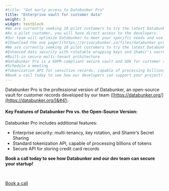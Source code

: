 ```yaml
---
#title: "Get early access to Databunker Pro"
title: "Enterprise vault for customer data"
weight: 5
widget: textblock
#We are currently seeking 10 pilot customers to try the latest Databunker Pro release.
#As a pilot customer, you will have direct access to the developers.
#Our team will optimize Databunker to meet your specific needs and use cases.
#[Download the one pager](https://privacybunker.io/files/databunker-pro.pdf).
#We are currently seeking 10 pilot customers to try the latest Databunker Pro release.
#Enhanced data security with rotatable wrapping keys and Shamir's secret-sharing protocol for data recovery
#Built-in secure multi-tenant architecture
#Databunker Pro is a GDPR-compliant secure vault and SDK for customer records. It addresses several challenges, including data security, multi-tenancy, privacy by design, data minimization, user auditing, privacy-compliant logging, automation of data subject requests, and more.
#Schedule a meeting
#Tokenization API for sensitive records, capable of processing billions of tokens
#Book a call today to see how our developers can support your project!
---
```

Databunker Pro is the professional version of Databunker, an open-source vault for customer records developed by our team &#40;[https://databunker.org/](https://databunker.org/)&#41;.

#### Key Features of Databunker Pro vs. the Open-Source Version:
Databunker Pro includes additional features:

* Enterprise security: multi-tenancy, key rotation, and Shamir’s Secret Sharing
* Standard tokenization API, capable of processing billions of tokens
* Secure API for storing credit card records

**Book a call today to see how Databunker and our dev team can secure your startup!**

&nbsp;

<a href="https://calendly.com/stremovsky/30min" class="btn-primary btn-lg btn page-scroll">Book a call</a>

